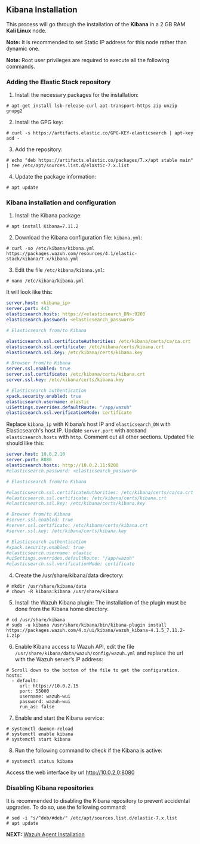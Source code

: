 ## Kibana Installation
This process will go through the installation of the **Kibana** in a 2 GB RAM **Kali Linux** node.

**Note:** It is recommended to set Static IP address for this node rather than dynamic one.

**Note:** Root user privileges are required to execute all the following commands.

### Adding the Elastic Stack repository
1. Install the necessary packages for the installation:
```shell
# apt-get install lsb-release curl apt-transport-https zip unzip gnupg2
```
2. Install the GPG key:
```shell
# curl -s https://artifacts.elastic.co/GPG-KEY-elasticsearch | apt-key add -
```
3. Add the repository:
```shell
# echo "deb https://artifacts.elastic.co/packages/7.x/apt stable main" | tee /etc/apt/sources.list.d/elastic-7.x.list
```
4. Update the package information:
```shell
# apt update
```

### Kibana installation and configuration
1. Install the Kibana package:
```shell
# apt install Kibana=7.11.2
```
2. Download the Kibana configuration file: `kibana.yml`:
```shell
# curl -so /etc/kibana/kibana.yml https://packages.wazuh.com/resources/4.1/elastic-stack/kibana/7.x/kibana.yml
```
3. Edit the file `/etc/kibana/kibana.yml`:
```shell
# nano /etc/kibana/kibana.yml
```
It will look like this:

```yml
server.host: <kibana_ip>
server.port: 443
elasticsearch.hosts: https://<elasticsearch_DN>:9200
elasticsearch.password: <elasticsearch_password>

# Elasticsearch from/to Kibana

elasticsearch.ssl.certificateAuthorities: /etc/kibana/certs/ca/ca.crt
elasticsearch.ssl.certificate: /etc/kibana/certs/kibana.crt
elasticsearch.ssl.key: /etc/kibana/certs/kibana.key

# Browser from/to Kibana
server.ssl.enabled: true
server.ssl.certificate: /etc/kibana/certs/kibana.crt
server.ssl.key: /etc/kibana/certs/kibana.key

# Elasticsearch authentication
xpack.security.enabled: true
elasticsearch.username: elastic
uiSettings.overrides.defaultRoute: "/app/wazuh"
elasticsearch.ssl.verificationMode: certificate
```

Replace `kibana_ip` with Kibana’s host IP and `elasticsearch_DN` with Elasticsearch's host IP. Update `server.port` with `8080`and `elasticsearch.hosts` with `http`. Comment out all other sections. Updated file should like this:

```yml
server.host: 10.0.2.10
server.port: 8080
elasticsearch.hosts: http://10.0.2.11:9200
#elasticsearch.password: <elasticsearch_password>

# Elasticsearch from/to Kibana

#elasticsearch.ssl.certificateAuthorities: /etc/kibana/certs/ca/ca.crt
#elasticsearch.ssl.certificate: /etc/kibana/certs/kibana.crt
#elasticsearch.ssl.key: /etc/kibana/certs/kibana.key

# Browser from/to Kibana
#server.ssl.enabled: true
#server.ssl.certificate: /etc/kibana/certs/kibana.crt
#server.ssl.key: /etc/kibana/certs/kibana.key

# Elasticsearch authentication
#xpack.security.enabled: true
#elasticsearch.username: elastic
#uiSettings.overrides.defaultRoute: "/app/wazuh"
#elasticsearch.ssl.verificationMode: certificate
```

4. Create the /usr/share/kibana/data directory:
```shell
# mkdir /usr/share/kibana/data
# chown -R kibana:kibana /usr/share/kibana
```
5. Install the Wazuh Kibana plugin:
The installation of the plugin must be done from the Kibana home directory.
```shell
# cd /usr/share/kibana
# sudo -u kibana /usr/share/kibana/bin/kibana-plugin install https://packages.wazuh.com/4.x/ui/kibana/wazuh_kibana-4.1.5_7.11.2-1.zip
```
6. Enable Kibana access to Wazuh API, edit the file `/usr/share/kibana/data/wazuh/config/wazuh.yml` and replace the url with the Wazuh server’s IP address:
```shell
# Scroll down to the bottom of the file to get the configuration.
hosts:
  - default:
     url: https://10.0.2.15
     port: 55000
     username: wazuh-wui
     password: wazuh-wui
     run_as: false
```
7. Enable and start the Kibana service:
```shell
# systemctl daemon-reload
# systemctl enable kibana
# systemctl start kibana
```
8. Run the following command to check if the Kibana is active:
```shell
# systemctl status kibana
```
Access the web interface by url http://10.0.2.0:8080

### Disabling Kibana repositories
It is recommended to disabling the Kibana repository to prevent accidental upgrades. To do so, use the following command:
```shell
# sed -i "s/^deb/#deb/" /etc/apt/sources.list.d/elastic-7.x.list
# apt update
```

**NEXT:** [Wazuh Agent Installation](./wazuh-agent-setup.md)
